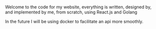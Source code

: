Welcome to the code for my website, everything is written, designed by, and implemented by me, from scratch, using React.js and Golang

In the future I will be using docker to facilitate an api more smoothly.
